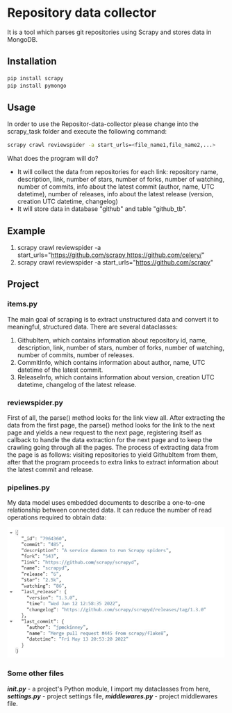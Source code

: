 # Repository data collector

It is a tool which parses git repositories using Scrapy and stores data in MongoDB.

## Installation

```sh
pip install scrapy
pip install pymongo
```
## Usage
In order to use the Repositor-data-collector please change into the scrapy_task folder and execute the following command:

```sh
scrapy crawl reviewspider -a start_urls=<file_name1,file_name2,...>
```
What does the program will do?
- It will collect the data from repositories for each link: repository name, description, link, number of stars, number of forks, number of watching, number of commits, info about the latest commit (author, name, UTC datetime),  number of releases, info about the latest release (version, creation UTC datetime, changelog) 
- It will store data in database "github" and table "github_tb".

## Example
1. scrapy crawl reviewspider -a start_urls="https://github.com/scrapy,https://github.com/celery/"
2. scrapy crawl reviewspider -a start_urls="https://github.com/scrapy"

## Project

### items.py

The main goal of scraping is to extract unstructured data and convert it to meaningful, structured data.
There are several dataclasses: 
1. GithubItem, which contains information about repository id, name, description, link, number of stars, number of forks, number of watching, number of commits,  number of releases.
2. CommitInfo, which contains information about author, name, UTC datetime of the latest commit.
3. ReleaseInfo, which contains information about version, creation UTC datetime, changelog of the latest release.

### reviewspider.py 

First of all, the parse() method looks for the link view all. After extracting the data from the first page, the parse() method looks for the link to the next page and yields a new request to the next page, registering itself as callback to handle the data extraction for the next page and to keep the crawling going through all the pages. 
The process of extracting data from the page is as follows: visiting repositories to yield GithubItem from them, after that the program proceeds to extra links to extract information about the latest commit and release.

### pipelines.py

My data model uses embedded documents to describe a one-to-one relationship between connected data. It can reduce the number of read operations required to obtain data:

<img src="img1.jpg" width="500" height="300"/>

### Some other files
***__init__.py*** - a project's Python module, I import my dataclasses from here, ***settings.py*** - project settings file, ***middlewares.py*** - project middlewares file.
